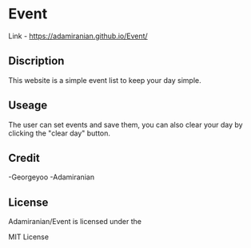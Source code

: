 # Event

Link - https://adamiranian.github.io/Event/

## Discription
This website is a simple event list to keep your day simple. 

## Useage 
The user can set events and save them, you can also clear your day by clicking the "clear day" button.

## Credit 
-Georgeyoo
-Adamiranian

## License 
Adamiranian/Event is licensed under the

MIT License




